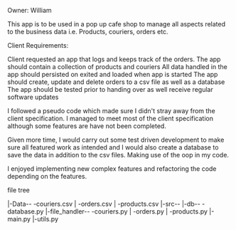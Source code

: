 Owner: William

This app is to be used in a pop up cafe shop to manage all aspects related to the business data i.e. Products, couriers, orders etc.

Client Requirements:

Client requested an app that logs and keeps track of the orders.
The app should contain a collection of products and couriers
All data handled in the app should persisted on exited and loaded when app is started
The app should create, update and delete orders to a csv file as well as a database
The app should be tested prior to handing over as well receive regular software updates

I followed a pseudo code which made sure I didn't stray away from the client specification. I managed to meet most of the client specification although some features are have not been completed. 

Given more time, I would carry out some test driven development to make sure all featured work as intended and I would also create a database to save the data in addition to the csv files. Making use of the oop in my code.

I enjoyed implementing new complex features and refactoring the code depending on the features.




file tree

|-Data-- -couriers.csv
|         -orders.csv
|         -products.csv
|-src--  |-db-- -database.py
         |-file_handler-- -couriers.py
         |                -orders.py
         |                -products.py
         |-main.py
         |-utils.py